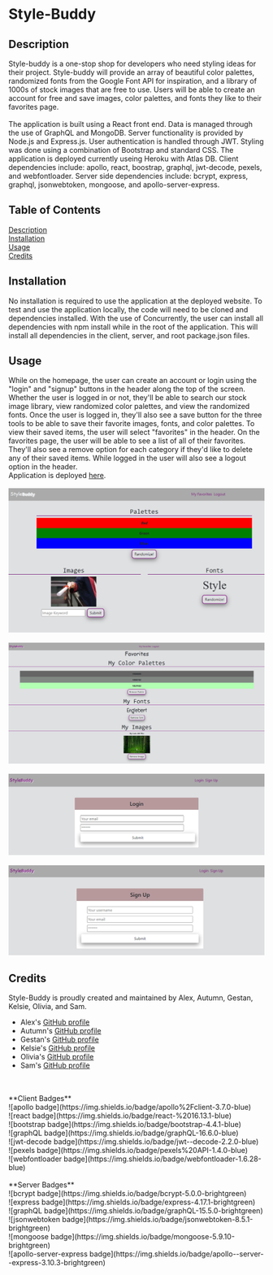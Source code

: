# Style-Buddy

## Description
Style-buddy is a one-stop shop for developers who need styling ideas for their project. Style-buddy will provide an array of beautiful color palettes, randomized fonts from the Google Font API for inspiration, and a library of 1000s of stock images that are free to use. Users will be able to create an account for free and save images, color palettes, and fonts they like to their favorites page.
</br>
</br>
The application is built using a React front end. Data is managed through the use of GraphQL and MongoDB. Server functionality is provided by Node.js and Express.js. User authentication is handled through JWT. Styling was done using a combination of Bootstrap and standard CSS. The application is deployed currently useing Heroku with Atlas DB. Client dependencies include: apollo, react, boostrap, graphql, jwt-decode, pexels, and webfontloader. Server side dependencies include: bcrypt, express, graphql, jsonwebtoken, mongoose, and apollo-server-express. 

## Table of Contents
[Description](#description)</br>
[Installation](#installation)</br>
[Usage](#usage)</br>
[Credits](#credits)</br>

## Installation
No installation is required to use the application at the deployed website. To test and use the application locally, the code will need to be cloned and dependencies installed. With the use of Concurrently, the user can install all dependencies with npm install while in the root of the application. This will install all dependencies in the client, server, and root package.json files.

## Usage
While on the homepage, the user can create an account or login using the "login" and "signup" buttons in the header along the top of the screen. Whether the user is logged in or not, they'll be able to search our stock image library, view randomized color palettes, and view the randomized fonts. Once the user is logged in, they'll also see a save button for the three tools to be able to save their favorite images, fonts, and color palettes. To view their saved items, the user will select "favorites" in the header. On the favorites page, the user will be able to see a list of all of their favorites. They'll also see a remove option for each category if they'd like to delete any of their saved items. While logged in the user will also see a logout option in the header.
</br>
Application is deployed [here](https://www.google.com/).
</br>
</br>
![homepage screenshot](./assets/images/homepageloggedout.PNG)
</br>
</br>
![favorites screenshot](./assets/images/favorites.PNG)
</br>
</br>
![login screenshot](./assets/images/login.PNG)
</br>
</br>
![signup screenshot](./assets/images/signup.PNG)

## Credits
Style-Buddy is proudly created and maintained by Alex, Autumn, Gestan, Kelsie, Olivia, and Sam.
</br>
* Alex's [GitHub profile](https://github.com/AlexCourtney18)
* Autumn's [GitHub profile](https://github.com/21xa)
* Gestan's [GitHub profile](https://github.com/Gestan24)
* Kelsie's [GitHub profile](https://github.com/kidd93)
* Olivia's [GitHub profile](https://github.com/OliviaRamsfield)
* Sam's [GitHub profile](https://github.com/samvrny)
</br>
</br>
**Client Badges**
</br>
![apollo badge](https://img.shields.io/badge/apollo%2Fclient-3.7.0-blue)
</br>
![react badge](https://img.shields.io/badge/react-%2016.13.1-blue)
</br>
![bootstrap badge](https://img.shields.io/badge/bootstrap-4.4.1-blue)
</br>
![graphQL badge](https://img.shields.io/badge/graphQL-16.6.0-blue)
</br>
![jwt-decode badge](https://img.shields.io/badge/jwt--decode-2.2.0-blue)
</br>
![pexels badge](https://img.shields.io/badge/pexels%20API-1.4.0-blue)
</br>
![webfontloader badge](https://img.shields.io/badge/webfontloader-1.6.28-blue)
</br>
</br>
**Server Badges**
</br>
![bcrypt badge](https://img.shields.io/badge/bcrypt-5.0.0-brightgreen)
</br>
![express badge](https://img.shields.io/badge/express-4.17.1-brightgreen)
</br>
![graphQL badge](https://img.shields.io/badge/graphQL-15.5.0-brightgreen)
</br>
![jsonwebtoken badge](https://img.shields.io/badge/jsonwebtoken-8.5.1-brightgreen)
</br>
![mongoose badge](https://img.shields.io/badge/mongoose-5.9.10-brightgreen)
</br>
![apollo-server-express badge](https://img.shields.io/badge/apollo--server--express-3.10.3-brightgreen)
</br>


